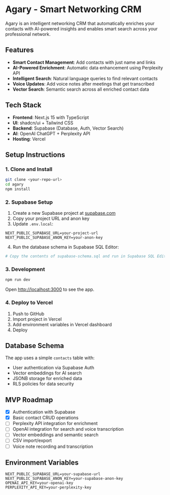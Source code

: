 # Agary - Smart Networking CRM

Agary is an intelligent networking CRM that automatically enriches your contacts with AI-powered insights and enables smart search across your professional network.

## Features

- **Smart Contact Management**: Add contacts with just name and links
- **AI-Powered Enrichment**: Automatic data enhancement using Perplexity API
- **Intelligent Search**: Natural language queries to find relevant contacts
- **Voice Updates**: Add voice notes after meetings that get transcribed
- **Vector Search**: Semantic search across all enriched contact data

## Tech Stack

- **Frontend**: Next.js 15 with TypeScript
- **UI**: shadcn/ui + Tailwind CSS
- **Backend**: Supabase (Database, Auth, Vector Search)
- **AI**: OpenAI ChatGPT + Perplexity API
- **Hosting**: Vercel

## Setup Instructions

### 1. Clone and Install

```bash
git clone <your-repo-url>
cd agary
npm install
```

### 2. Supabase Setup

1. Create a new Supabase project at [supabase.com](https://supabase.com)
2. Copy your project URL and anon key
3. Update `.env.local`:

```env
NEXT_PUBLIC_SUPABASE_URL=your-project-url
NEXT_PUBLIC_SUPABASE_ANON_KEY=your-anon-key
```

4. Run the database schema in Supabase SQL Editor:

```bash
# Copy the contents of supabase-schema.sql and run in Supabase SQL Editor
```

### 3. Development

```bash
npm run dev
```

Open [http://localhost:3000](http://localhost:3000) to see the app.

### 4. Deploy to Vercel

1. Push to GitHub
2. Import project in Vercel
3. Add environment variables in Vercel dashboard
4. Deploy

## Database Schema

The app uses a simple `contacts` table with:
- User authentication via Supabase Auth
- Vector embeddings for AI search
- JSONB storage for enriched data
- RLS policies for data security

## MVP Roadmap

- [x] Authentication with Supabase
- [x] Basic contact CRUD operations
- [ ] Perplexity API integration for enrichment
- [ ] OpenAI integration for search and voice transcription
- [ ] Vector embeddings and semantic search
- [ ] CSV import/export
- [ ] Voice note recording and transcription

## Environment Variables

```env
NEXT_PUBLIC_SUPABASE_URL=your-supabase-url
NEXT_PUBLIC_SUPABASE_ANON_KEY=your-supabase-anon-key
OPENAI_API_KEY=your-openai-key
PERPLEXITY_API_KEY=your-perplexity-key
```